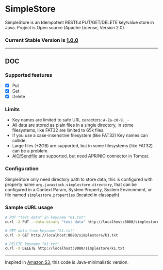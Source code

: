 # SimpleStore

SimpleStore is an Idempotent RESTful PUT/GET/DELETE key/value store in Java. Project is Open source (Apache License, Version 2.0).

### Current Stable Version is [1.0.0](https://maven-release.s3.amazonaws.com/release/org/javastack/simplestore/1.0.0/simplestore-1.0.0.war)

---

## DOC

### Supported features

  - [x] Put
  - [x] Get
  - [x] Delete

### Limits

  - Key names are limited to safe URL caracters: `A-Za-z0-9._-`
  - All data are stored as plain files in a single directory, in some filesystems, like FAT32 are limited to 65k files.
  - If you use a case-insensitive filesystem (like FAT32) Key names can collide.
  - Large files (+2GB) are supported, but in some filesystems (like FAT32) can be a problem.
  - [AIO/Sendfile](https://tomcat.apache.org/tomcat-7.0-doc/aio.html#Asynchronous_writes) are supported, but need APR/NIO connector in Tomcat. 

### Configuration

SimpleStore only need directory path to store data, this is configured with property name `org.javastack.simplestore.directory`, that can be configured in a Context Param, System Property, System Environment, or file named `simplestore.properties` (located in classpath) 

### Sample cURL usage

```bash
# PUT "test data" in keyname "k1.txt"
curl -X PUT --data-binary "test data" http://localhost:8080/simplestore/k1.txt

# GET data from keyname "k1.txt"
curl -X GET http://localhost:8080/simplestore/k1.txt

# DELETE keyname "k1.txt"
curl -X DELETE http://localhost:8080/simplestore/k1.txt
```

---
Inspired in [Amazon S3](https://aws.amazon.com/s3/), this code is Java-minimalistic version.
